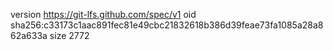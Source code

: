version https://git-lfs.github.com/spec/v1
oid sha256:c33173c1aac891fec81e49cbc21832618b386d39feae73fa1085a28a862a633a
size 2772
